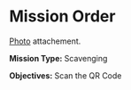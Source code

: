 # Mission Order

[Photo](Plugged.jpg) attachement.

**Mission Type:** Scavenging

**Objectives:** Scan the QR Code
